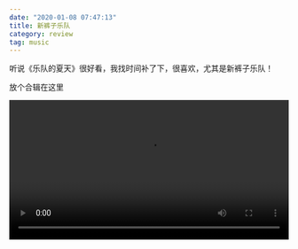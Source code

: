 ```yaml
---
date: "2020-01-08 07:47:13"
title: 新裤子乐队
category: review
tag: music
---
```


听说《乐队的夏天》很好看，我找时间补了下，很喜欢，尤其是新裤子乐队！

放个合辑在这里

<video width="100%"  controls>
  <source src="https://yiyechat.com/media/newpants.mp4" type="video/mp4">
</video>

